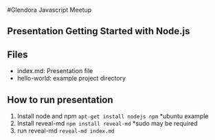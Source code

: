 #Glendora Javascript Meetup

## Presentation Getting Started with Node.js

## Files
- index.md: Presentation file
- hello-world: example project directory

## How to run presentation
1. Install node and npm `apt-get install nodejs npm` *ubuntu example
2. Install reveal-md `npm install reveal-md` *sudo may be required
3. run reveal-md `reveal-md index.md`